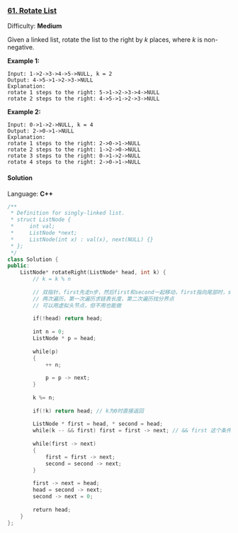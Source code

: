 ### [61\. Rotate List](https://leetcode.com/problems/rotate-list/)

Difficulty: **Medium**


Given a linked list, rotate the list to the right by _k_ places, where _k_ is non-negative.

**Example 1:**

```
Input: 1->2->3->4->5->NULL, k = 2
Output: 4->5->1->2->3->NULL
Explanation:
rotate 1 steps to the right: 5->1->2->3->4->NULL
rotate 2 steps to the right: 4->5->1->2->3->NULL
```

**Example 2:**

```
Input: 0->1->2->NULL, k = 4
Output: 2->0->1->NULL
Explanation:
rotate 1 steps to the right: 2->0->1->NULL
rotate 2 steps to the right: 1->2->0->NULL
rotate 3 steps to the right: 0->1->2->NULL
rotate 4 steps to the right: 2->0->1->NULL
```


#### Solution

Language: **C++**

```c++
/**
 * Definition for singly-linked list.
 * struct ListNode {
 *     int val;
 *     ListNode *next;
 *     ListNode(int x) : val(x), next(NULL) {}
 * };
 */
class Solution {
public:
    ListNode* rotateRight(ListNode* head, int k) {
        // k = k % n
        
        // 双指针，first先走n步，然后first和second一起移动，first指向尾部时，second指向分界点
        // 两次遍历，第一次遍历求链表长度，第二次遍历找分界点
        // 可以用虚拟头节点，但不用也能做
        
        if(!head) return head;
        
        int n = 0;
        ListNode * p = head;
        
        while(p)
        {
            ++ n;
            
            p = p -> next;
        }
        
        k %= n;
        
        if(!k) return head; // k为0时直接返回
        
        ListNode * first = head, * second = head;
        while(k -- && first) first = first -> next; // && first 这个条件多余
        
        while(first -> next)
        {
            first = first -> next;
            second = second -> next;
        }
        
        first -> next = head;
        head = second -> next;
        second -> next = 0;
        
        return head;
    }
};
```